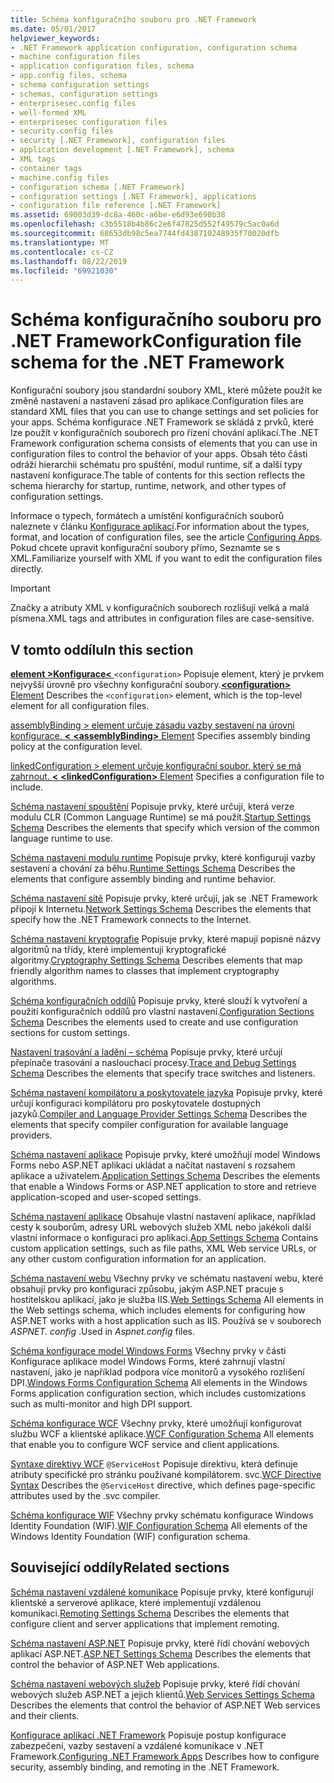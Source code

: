 ```yaml
---
title: Schéma konfiguračního souboru pro .NET Framework
ms.date: 05/01/2017
helpviewer_keywords:
- .NET Framework application configuration, configuration schema
- machine configuration files
- application configuration files, schema
- app.config files, schema
- schema configuration settings
- schemas, configuration settings
- enterprisesec.config files
- well-formed XML
- enterprisesec configuration files
- security.config files
- security [.NET Framework], configuration files
- application development [.NET Framework], schema
- XML tags
- container tags
- machine.config files
- configuration schema [.NET Framework]
- configuration settings [.NET Framework], applications
- configuration file reference [.NET Framework]
ms.assetid: 69003d39-dc8a-460c-a6be-e6d93e690b38
ms.openlocfilehash: c3b5518b4b86c2e6f47825d552f49579c5ac0a6d
ms.sourcegitcommit: 68653db98c5ea7744fd438710248935f70020dfb
ms.translationtype: MT
ms.contentlocale: cs-CZ
ms.lasthandoff: 08/22/2019
ms.locfileid: "69921030"
---
```

# <a name="configuration-file-schema-for-the-net-framework"></a><span data-ttu-id="36e76-102">Schéma konfiguračního souboru pro .NET Framework</span><span class="sxs-lookup"><span data-stu-id="36e76-102">Configuration file schema for the .NET Framework</span></span>

<span data-ttu-id="36e76-103">Konfigurační soubory jsou standardní soubory XML, které můžete použít ke změně nastavení a nastavení zásad pro aplikace.</span><span class="sxs-lookup"><span data-stu-id="36e76-103">Configuration files are standard XML files that you can use to change settings and set policies for your apps.</span></span> <span data-ttu-id="36e76-104">Schéma konfigurace .NET Framework se skládá z prvků, které lze použít v konfiguračních souborech pro řízení chování aplikací.</span><span class="sxs-lookup"><span data-stu-id="36e76-104">The .NET Framework configuration schema consists of elements that you can use in configuration files to control the behavior of your apps.</span></span> <span data-ttu-id="36e76-105">Obsah této části odráží hierarchii schématu pro spuštění, modul runtime, síť a další typy nastavení konfigurace.</span><span class="sxs-lookup"><span data-stu-id="36e76-105">The table of contents for this section reflects the schema hierarchy for startup, runtime, network, and other types of configuration settings.</span></span>

<span data-ttu-id="36e76-106">Informace o typech, formátech a umístění konfiguračních souborů naleznete v článku [Konfigurace aplikací](../index.md).</span><span class="sxs-lookup"><span data-stu-id="36e76-106">For information about the types, format, and location of configuration files, see the article [Configuring Apps](../index.md).</span></span> <span data-ttu-id="36e76-107">Pokud chcete upravit konfigurační soubory přímo, Seznamte se s XML.</span><span class="sxs-lookup"><span data-stu-id="36e76-107">Familiarize yourself with XML if you want to edit the configuration files directly.</span></span>

> [!IMPORTANT]
> <span data-ttu-id="36e76-108">Značky a atributy XML v konfiguračních souborech rozlišují velká a malá písmena.</span><span class="sxs-lookup"><span data-stu-id="36e76-108">XML tags and attributes in configuration files are case-sensitive.</span></span>

## <a name="in-this-section"></a><span data-ttu-id="36e76-109">V tomto oddílu</span><span class="sxs-lookup"><span data-stu-id="36e76-109">In this section</span></span>

<span data-ttu-id="36e76-110">[**element >Konfigurace\<** ](configuration-element.md) `<configuration>` Popisuje element, který je prvkem nejvyšší úrovně pro všechny konfigurační soubory.</span><span class="sxs-lookup"><span data-stu-id="36e76-110">[**\<configuration>** Element](configuration-element.md) Describes the `<configuration>` element, which is the top-level element for all configuration files.</span></span>

<span data-ttu-id="36e76-111">[assemblyBinding > element určuje zásadu vazby sestavení na úrovni konfigurace.  **\<** ](assemblybinding-element-for-configuration.md)</span><span class="sxs-lookup"><span data-stu-id="36e76-111">[**\<assemblyBinding>** Element](assemblybinding-element-for-configuration.md) Specifies assembly binding policy at the configuration level.</span></span>

<span data-ttu-id="36e76-112">[linkedConfiguration > element určuje konfigurační soubor, který se má zahrnout.  **\<** ](linkedconfiguration-element.md)</span><span class="sxs-lookup"><span data-stu-id="36e76-112">[**\<linkedConfiguration>** Element](linkedconfiguration-element.md) Specifies a configuration file to include.</span></span>

<span data-ttu-id="36e76-113">[Schéma nastavení spouštění](./startup/index.md) Popisuje prvky, které určují, která verze modulu CLR (Common Language Runtime) se má použít.</span><span class="sxs-lookup"><span data-stu-id="36e76-113">[Startup Settings Schema](./startup/index.md) Describes the elements that specify which version of the common language runtime to use.</span></span>

<span data-ttu-id="36e76-114">[Schéma nastavení modulu runtime](./runtime/index.md) Popisuje prvky, které konfigurují vazby sestavení a chování za běhu.</span><span class="sxs-lookup"><span data-stu-id="36e76-114">[Runtime Settings Schema](./runtime/index.md) Describes the elements that configure assembly binding and runtime behavior.</span></span>

<span data-ttu-id="36e76-115">[Schéma nastavení sítě](./network/index.md) Popisuje prvky, které určují, jak se .NET Framework připojí k Internetu.</span><span class="sxs-lookup"><span data-stu-id="36e76-115">[Network Settings Schema](./network/index.md) Describes the elements that specify how the .NET Framework connects to the Internet.</span></span>

<span data-ttu-id="36e76-116">[Schéma nastavení kryptografie](./cryptography/index.md) Popisuje prvky, které mapují popisné názvy algoritmů na třídy, které implementují kryptografické algoritmy.</span><span class="sxs-lookup"><span data-stu-id="36e76-116">[Cryptography Settings Schema](./cryptography/index.md) Describes elements that map friendly algorithm names to classes that implement cryptography algorithms.</span></span>

<span data-ttu-id="36e76-117">[Schéma konfiguračních oddílů](configuration-sections-schema.md) Popisuje prvky, které slouží k vytvoření a použití konfiguračních oddílů pro vlastní nastavení.</span><span class="sxs-lookup"><span data-stu-id="36e76-117">[Configuration Sections Schema](configuration-sections-schema.md) Describes the elements used to create and use configuration sections for custom settings.</span></span>

<span data-ttu-id="36e76-118">[Nastavení trasování a ladění – schéma](./trace-debug/index.md) Popisuje prvky, které určují přepínače trasování a naslouchací procesy.</span><span class="sxs-lookup"><span data-stu-id="36e76-118">[Trace and Debug Settings Schema](./trace-debug/index.md) Describes the elements that specify trace switches and listeners.</span></span>

<span data-ttu-id="36e76-119">[Schéma nastavení kompilátoru a poskytovatele jazyka](./compiler/index.md) Popisuje prvky, které určují konfiguraci kompilátoru pro poskytovatele dostupných jazyků.</span><span class="sxs-lookup"><span data-stu-id="36e76-119">[Compiler and Language Provider Settings Schema](./compiler/index.md) Describes the elements that specify compiler configuration for available language providers.</span></span>

<span data-ttu-id="36e76-120">[Schéma nastavení aplikace](application-settings-schema.md) Popisuje prvky, které umožňují model Windows Forms nebo ASP.NET aplikaci ukládat a načítat nastavení s rozsahem aplikace a uživatelem.</span><span class="sxs-lookup"><span data-stu-id="36e76-120">[Application Settings Schema](application-settings-schema.md) Describes the elements that enable a Windows Forms or ASP.NET application to store and retrieve application-scoped and user-scoped settings.</span></span>

<span data-ttu-id="36e76-121">[Schéma nastavení aplikace](./appsettings/index.md) Obsahuje vlastní nastavení aplikace, například cesty k souborům, adresy URL webových služeb XML nebo jakékoli další vlastní informace o konfiguraci pro aplikaci.</span><span class="sxs-lookup"><span data-stu-id="36e76-121">[App Settings Schema](./appsettings/index.md) Contains custom application settings, such as file paths, XML Web service URLs, or any other custom configuration information for an application.</span></span>

<span data-ttu-id="36e76-122">[Schéma nastavení webu](./web/index.md) Všechny prvky ve schématu nastavení webu, které obsahují prvky pro konfiguraci způsobu, jakým ASP.NET pracuje s hostitelskou aplikací, jako je služba IIS.</span><span class="sxs-lookup"><span data-stu-id="36e76-122">[Web Settings Schema](./web/index.md) All elements in the Web settings schema, which includes elements for configuring how ASP.NET works with a host application such as IIS.</span></span> <span data-ttu-id="36e76-123">Používá se v souborech *ASPNET. config* .</span><span class="sxs-lookup"><span data-stu-id="36e76-123">Used in *Aspnet.config* files.</span></span>

<span data-ttu-id="36e76-124">[Schéma konfigurace model Windows Forms](winforms/index.md) Všechny prvky v části Konfigurace aplikace model Windows Forms, které zahrnují vlastní nastavení, jako je například podpora více monitorů a vysokého rozlišení DPI.</span><span class="sxs-lookup"><span data-stu-id="36e76-124">[Windows Forms Configuration Schema](winforms/index.md) All elements in the Windows Forms application configuration section, which includes customizations such as multi-monitor and high DPI support.</span></span>

<span data-ttu-id="36e76-125">[Schéma konfigurace WCF](./wcf/index.md) Všechny prvky, které umožňují konfigurovat službu WCF a klientské aplikace.</span><span class="sxs-lookup"><span data-stu-id="36e76-125">[WCF Configuration Schema](./wcf/index.md) All elements that enable you to configure WCF service and client applications.</span></span>

<span data-ttu-id="36e76-126">[Syntaxe direktivy WCF](./wcf-directive/index.md) `@ServiceHost` Popisuje direktivu, která definuje atributy specifické pro stránku používané kompilátorem. svc.</span><span class="sxs-lookup"><span data-stu-id="36e76-126">[WCF Directive Syntax](./wcf-directive/index.md) Describes the `@ServiceHost` directive, which defines page-specific attributes used by the .svc compiler.</span></span>

<span data-ttu-id="36e76-127">[Schéma konfigurace WIF](windows-identity-foundation/index.md) Všechny prvky schématu konfigurace Windows Identity Foundation (WIF).</span><span class="sxs-lookup"><span data-stu-id="36e76-127">[WIF Configuration Schema](windows-identity-foundation/index.md) All elements of the Windows Identity Foundation (WIF) configuration schema.</span></span>

## <a name="related-sections"></a><span data-ttu-id="36e76-128">Související oddíly</span><span class="sxs-lookup"><span data-stu-id="36e76-128">Related sections</span></span>

<span data-ttu-id="36e76-129">[Schéma nastavení vzdálené komunikace](https://docs.microsoft.com/previous-versions/dotnet/netframework-4.0/z415cf9a(v=vs.100)) Popisuje prvky, které konfigurují klientské a serverové aplikace, které implementují vzdálenou komunikaci.</span><span class="sxs-lookup"><span data-stu-id="36e76-129">[Remoting Settings Schema](https://docs.microsoft.com/previous-versions/dotnet/netframework-4.0/z415cf9a(v=vs.100)) Describes the elements that configure client and server applications that implement remoting.</span></span>

<span data-ttu-id="36e76-130">[Schéma nastavení ASP.NET](https://docs.microsoft.com/previous-versions/dotnet/netframework-4.0/b5ysx397(v=vs.100)) Popisuje prvky, které řídí chování webových aplikací ASP.NET.</span><span class="sxs-lookup"><span data-stu-id="36e76-130">[ASP.NET Settings Schema](https://docs.microsoft.com/previous-versions/dotnet/netframework-4.0/b5ysx397(v=vs.100)) Describes the elements that control the behavior of ASP.NET Web applications.</span></span>

<span data-ttu-id="36e76-131">[Schéma nastavení webových služeb](https://docs.microsoft.com/previous-versions/dotnet/netframework-4.0/cctwteet(v=vs.100)) Popisuje prvky, které řídí chování webových služeb ASP.NET a jejich klientů.</span><span class="sxs-lookup"><span data-stu-id="36e76-131">[Web Services Settings Schema](https://docs.microsoft.com/previous-versions/dotnet/netframework-4.0/cctwteet(v=vs.100)) Describes the elements that control the behavior of ASP.NET Web services and their clients.</span></span>

<span data-ttu-id="36e76-132">[Konfigurace aplikací .NET Framework](https://docs.microsoft.com/previous-versions/dotnet/netframework-4.0/kza1yk3a(v=vs.100)) Popisuje postup konfigurace zabezpečení, vazby sestavení a vzdálené komunikace v .NET Framework.</span><span class="sxs-lookup"><span data-stu-id="36e76-132">[Configuring .NET Framework Apps](https://docs.microsoft.com/previous-versions/dotnet/netframework-4.0/kza1yk3a(v=vs.100)) Describes how to configure security, assembly binding, and remoting in the .NET Framework.</span></span>

